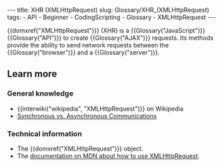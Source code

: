 --- title: XHR (XMLHttpRequest) slug: Glossary/XHR\_(XMLHttpRequest) tags: - API - Beginner - CodingScripting - Glossary - XMLHttpRequest ---

{{domxref("XMLHttpRequest")}} (XHR) is a {{Glossary("JavaScript")}} {{Glossary("API")}} to create {{Glossary("AJAX")}} requests. Its methods provide the ability to send network requests between the {{Glossary("browser")}} and a {{Glossary("server")}}.

## Learn more

### General knowledge

- {{interwiki("wikipedia", "XMLHttpRequest")}} on Wikipedia
- [Synchronous vs. Asynchronous Communications](https://peoplesofttutorial.com/difference-between-synchronous-and-asynchronous-messaging/)

### Technical information

- The {{domxref("XMLHttpRequest")}} object.
- The [documentation on MDN about how to use XMLHttpRequest](/en-US/docs/Web/API/XMLHttpRequest/Using_XMLHttpRequest).
